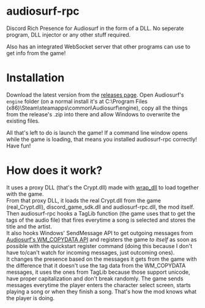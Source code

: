 # audiosurf-rpc
Discord Rich Presence for Audiosurf in the form of a DLL. No seperate program, DLL injector or any other stuff required.

Also has an integrated WebSocket server that other programs can use to get info from the game!

# Installation
Download the latest version from the [releases page](https://github.com/RubberDuckShobe/audiosurf-rpc/releases).
Open Audiosurf's ``engine`` folder (on a normal install it's at C:\Program Files (x86)\Steam\steamapps\common\Audiosurf\engine), copy all the things from the release's .zip into there and allow Windows to overwrite the existing files.

All that's left to do is launch the game! If a command line window opens while the game is loading, that means you installed audiosurf-rpc correctly!
Have fun!

# How does it work?
It uses a proxy DLL (that's the Crypt.dll) made with [wrap_dll](https://github.com/mavenlin/wrap_dll) to load together with the game.  
From that proxy DLL, it loads the real Crypt.dll from the game (real_Crypt.dll), discord_game_sdk.dll and audiosurf-rpc.dll, the mod itself.  
Then audiosurf-rpc hooks a TagLib function (the game uses that to get the tags of the audio file) that fires everytime a song is selected and stores the title and the artist.  
It also hooks Windows' SendMessage API to get outgoing messages from [Audiosurf's WM_COPYDATA API](https://web.archive.org/web/20190219094649/http://www.audio-surf.com/forum/index.php?topic=2885.0) and registers the game _to itself_ as soon as possible with the quickstart register command (doing this because I don't have to/can't watch for incoming messages, just outcoming ones).  
It changes the presence based on the messages it gets from the game with the difference that it doesn't use the tag data from the WM_COPYDATA messages, it uses the ones from TagLib because those support unicode, have proper capitalization and don't break randomly. The game sends messages everytime the player enters the character select screen, starts playing a song or when they finish a song. That's how the mod knows what the player is doing.  
